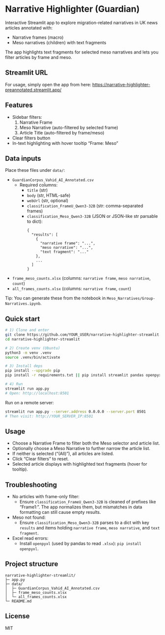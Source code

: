# Narrative Highlighter (Guardian)

Interactive Streamlit app to explore migration-related narratives in UK news articles annotated with:
- Narrative frames (macro)
- Meso narratives (children) with text fragments

The app highlights text fragments for selected meso narratives and lets you filter articles by frame and meso.

## Streamlit URL

For usage, simply open the app from here:
https://narrative-highlighter-preannotated.streamlit.app/

## Features

- Sidebar filters:
  1) Narrative Frame
  2) Meso Narrative (auto-filtered by selected frame)
  3) Article Title (auto-filtered by frame/meso)
- Clear filters button
- In-text highlighting with hover tooltip “Frame: Meso”

## Data inputs

Place these files under `data/`:

- `GuardianCorpus_Vahid_AI_Annotated.csv`
  - Required columns:
    - `title` (str)
    - `body` (str, HTML-safe)
    - `webUrl` (str, optional)
    - `classification_FrameU_Qwen3-32B` (str: comma-separated frames)
    - `classification_Meso_Qwen3-32B` (JSON or JSON-like str parsable to dict):
      ```
      {
        "results": [
          {
            "narrative frame": "...",
            "meso narrative": "...",
            "text fragment": "..."
          },
          ...
        ]
      }
      ```
- `frame_meso_counts.xlsx` (columns: `narrative frame`, `meso narrative`, `count`)
- `all_frames_counts.xlsx` (columns: `narrative frame`, `count`)

Tip: You can generate these from the notebook in `Meso_Narratives/Group-Narratives.ipynb`.

## Quick start

```bash
# 1) Clone and enter
git clone https://github.com/YOUR_USER/narrative-highlighter-streamlit.git
cd narrative-highlighter-streamlit

# 2) Create venv (Ubuntu)
python3 -m venv .venv
source .venv/bin/activate

# 3) Install deps
pip install --upgrade pip
pip install -r requirements.txt || pip install streamlit pandas openpyxl

# 4) Run
streamlit run app.py
# Open: http://localhost:8501
```

Run on a remote server:

```bash
streamlit run app.py --server.address 0.0.0.0 --server.port 8501
# Then visit: http://YOUR_SERVER_IP:8501
```

## Usage

- Choose a Narrative Frame to filter both the Meso selector and article list.
- Optionally choose a Meso Narrative to further narrow the article list.
- If neither is selected (“(All)”), all articles are listed.
- Click “Clear filters” to reset.
- Selected article displays with highlighted text fragments (hover for tooltip).

## Troubleshooting

- No articles with frame-only filter:
  - Ensure `classification_FrameU_Qwen3-32B` is cleaned of prefixes like “Frame1:”. The app normalizes them, but mismatches in data formatting can still cause empty results.
- Meso not found:
  - Ensure `classification_Meso_Qwen3-32B` parses to a dict with key `results` and items holding `narrative frame`, `meso narrative`, and `text fragment`.
- Excel read errors:
  - Install `openpyxl` (used by pandas to read `.xlsx`): `pip install openpyxl`.

## Project structure

```
narrative-highlighter-streamlit/
├─ app.py
├─ data/
│  ├─ GuardianCorpus_Vahid_AI_Annotated.csv
│  ├─ frame_meso_counts.xlsx
│  └─ all_frames_counts.xlsx
└─ README.md
```

## License

MIT